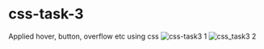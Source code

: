 # css-task-3
Applied hover, button, overflow etc using css
![css-task3 1](https://user-images.githubusercontent.com/67648510/87253045-9825b280-c495-11ea-8a0e-72164ecaf832.png)
![css_task3 2](https://user-images.githubusercontent.com/67648510/87253046-9b20a300-c495-11ea-9688-6ee9c877a3f5.png)
